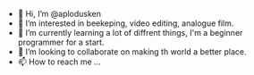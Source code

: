 - 👋 Hi, I’m @aplodusken
- 👀 I’m interested in beekeping, video editing, analogue film.
- 🌱 I’m currently learning a lot of diffrent things, I'm a beginner programmer for a start.
- 💞️ I’m looking to collaborate on making th world a better place.
- 📫 How to reach me ...

<!---
aplodusken/aplodusken is a ✨ special ✨ repository because its `README.md` (this file) appears on your GitHub profile.
You can click the Preview link to take a look at your changes.
--->
